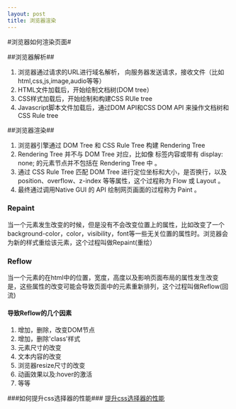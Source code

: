 ```yaml
---
layout: post
title: 浏览器渲染
---
```


#浏览器如何渲染页面#

##浏览器解析##


1. 浏览器通过请求的URL进行域名解析， 向服务器发送请求，接收文件（比如html,css,js,image,audio等等）
2. HTML文件加载后，开始绘制文档树(DOM tree）
3. CSS样式加载后，开始绘制和构建CSS RUle tree
4. Javascript脚本文件加载后，通过DOM API和CSS DOM API 来操作文档树和CSS Rule tree

##浏览器渲染##

1. 浏览器引擎通过 DOM Tree 和 CSS Rule Tree 构建 Rendering Tree
2. Rendering Tree 并不与 DOM Tree 对应，比如像 <head> 标签内容或带有 display: none; 的元素节点并不包括在 Rendering Tree 中 。
3. 通过 CSS Rule Tree 匹配 DOM Tree 进行定位坐标和大小，是否换行，以及 position、overflow、z-index 等等属性，这个过程称为 Flow 或 Layout 。
4. 最终通过调用Native GUI 的 API 绘制网页画面的过程称为 Paint 。 


### Repaint 

当一个元素发生改变的时候，但是没有不会改变位置上的属性，比如改变了一个background-color，color，visibility，font等一些无关位置的属性时。浏览器会为新的样式重绘该元素，这个过程叫做Repaint(重绘）

### Reflow

当一个元素的在html中的位置，宽度，高度以及影响页面布局的属性发生改变是，这些属性的改变可能会导致页面中的元素重新排列，这个过程叫做Reflow(回流)

#### 导致Reflow的几个因素

1. 增加，删除，改变DOM节点
2. 增加，删除'class'样式
3. 元素尺寸的改变
4. 文本内容的改变
5. 浏览器resize尺寸的改变
6. 动画效果以及:hover的激活
7. 等等



###如何提升css选择器的性能###
[提升css选择器的性能](http://www.jianshu.com/p/268c7f3dd7a6)